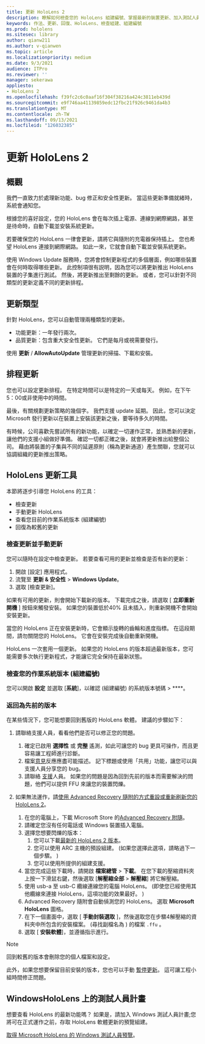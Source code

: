 ```yaml
---
title: 更新 HoloLens 2
description: 瞭解如何檢查您的 HoloLens 組建編號、掌握最新的裝置更新、加入測試人員計畫，以及回復更新。
keywords: 作法、更新、回復、HoloLens、檢查組建、組建編號
ms.prod: hololens
ms.sitesec: library
author: qianw211
ms.author: v-qianwen
ms.topic: article
ms.localizationpriority: medium
ms.date: 9/3/2021
audience: ITPro
ms.reviewer: ''
manager: sekerawa
appliesto:
- HoloLens 2
ms.openlocfilehash: f39fc2c6c0aaf16f304f38216a424c3811eb439d
ms.sourcegitcommit: e9f746aa41139859edc12fbc21f926c9461da4b3
ms.translationtype: MT
ms.contentlocale: zh-TW
ms.lasthandoff: 09/13/2021
ms.locfileid: "126032385"
---
```

# <a name="update-hololens-2"></a>更新 HoloLens 2

## <a name="overview"></a>概觀

我們一直致力於處理新功能、bug 修正和安全性更新。 當這些更新準備就緒時，系統會通知您。

根據您的喜好設定，您的 HoloLens 會在每次插上電源、連線到網際網路，甚至是待命時，自動下載並安裝系統更新。

若要確保您的 HoloLens 一律會更新，請將它與隨附的充電器保持插上。 您也希望 HoloLens 連接到網際網路。 如此一來，它就會自動下載並安裝系統更新。 

使用 Windows Update 服務時，您將會控制更新程式的多個層面，例如哪些裝置會在何時取得哪些更新。 此控制項很有説明，因為您可以將更新推出 HoloLens 裝置的子集進行測試。 然後，將更新推出至剩餘的更新。 或者，您可以針對不同類型的更新定義不同的更新排程。

## <a name="types-of-updates"></a>更新類型

針對 HoloLens，您可以自動管理兩種類型的更新。 

- 功能更新：一年發行兩次。
- 品質更新：包含重大安全性更新。 它們是每月或視需要發行。

使用 **更新** / **AllowAutoUpdate** 管理更新的掃描、下載和安裝。 

## <a name="scheduling-updates"></a>排程更新

您也可以設定更新排程。 在特定時間可以是特定的一天或每天。 例如，在下午5：00或非使用中的時間。

最後，有關規劃更新策略的幾個字。 我們支援 update 延期。 因此，您可以決定 Microsoft 發行更新以在裝置上安裝該更新之後，要等待多久的時間。

有時候，公司喜歡先嘗試所有的新功能，以確定一切運作正常，並熟悉新的更新，讓他們的支援小組做好準備。 確認一切都正確之後，就會將更新推出給整個公司。 藉由將裝置的子集與不同的延遲原則（稱為更新通道）產生關聯，您就可以協調組織的更新推出策略。

## <a name="hololens-update-tools"></a>HoloLens 更新工具

本節將逐步引導您 HoloLens 的工具：

- 檢查更新
- 手動更新 HoloLens
- 查看您目前的作業系統版本 (組建編號) 
- 回復為較舊的更新

### <a name="check-for-updates-and-manually-update"></a>檢查更新並手動更新

您可以隨時在設定中檢查更新。  若要查看可用的更新並檢查是否有新的更新：

1. 開啟 [設定]  應用程式。
1. 流覽至 **更新 & 安全性**  >  **Windows Update**。
1. 選取 [檢查更新]。

如果有可用的更新，則會開始下載新的版本。 下載完成之後，請選取 [ **立即重新開機** ] 按鈕來觸發安裝。 如果您的裝置低於40% 且未插入，則重新開機不會開始安裝更新。

當您的 HoloLens 正在安裝更新時，它會顯示旋轉的齒輪和進度指標。 在這段期間，請勿關閉您的 HoloLens。 它會在安裝完成後自動重新開機。

HoloLens 一次套用一個更新。  如果您的 HoloLens 的版本超過最新版本，您可能需要多次執行更新程式，才能讓它完全保持在最新狀態。

### <a name="check-your-operating-system-version-build-number"></a>檢查您的作業系統版本 (組建編號) 

您可以開啟 **設定** 並選取 [**系統**]，以確認 (組建編號) 的系統版本號碼  >  ****。

### <a name="go-back-to-a-previous-version"></a>返回為先前的版本

在某些情況下，您可能想要回到舊版的 HoloLens 軟體。 建議的步驟如下：

1. 請聯絡支援人員，看看他們是否可以修正您的問題。
    1. 確定已啟用 **選擇性** 或 **完整** 遙測，如此可讓您的 bug 更具可操作，而且更容易讓工程師進行診斷。
    1. 檔案[意見](hololens-feedback.md)反應應盡可能描述。 記下標題或使用「共用」功能，讓您可以與支援人員分享您的 bug。
    1. 請聯絡 [支援](https://aka.ms/hlsupport)人員。 如果您的問題是因為回到先前的版本而需要解決的問題，他們可以提供 FFU 來讓您的裝置閃爍。

1. 如果無法運作，請[使用 Advanced Recovery 隨附的方式重設或重新刷新您的 HoloLens 2](hololens-recovery.md)。
    1. 在您的電腦上，下載 Microsoft Store 的[Advanced Recovery 附隨](https://www.microsoft.com/p/advanced-recovery-companion/9p74z35sfrs8?activetab=pivot:overviewtab)。
    1. 請確定您沒有任何電話或 Windows 裝置插入電腦。
    1. 選擇您想要閃爍的版本：
        1. 您可以下載[最新的 HoloLens 2 版本](https://aka.ms/hololens2download)。
        1. 您可以使用 ARC 主機的預設組建。  (如果您選擇此選項，請略過下一個步驟。 ) 
        1. 您可以使用所提供的組建支援。
    1. 當您完成這些下載時，請開啟 **檔案總管**  >  **下載**。 在您下載的壓縮資料夾上按一下滑鼠右鍵，然後選取 [**解壓縮全部**  >  **解壓縮**] 將它解壓縮。
    1. 使用 usb-a 至 usb-C 纜線連線您的電腦 HoloLens。  (即使您已經使用其他纜線來連接 HoloLens，這項功能的效果最好。 ) 
    1. Advanced Recovery 隨附會自動偵測您的 HoloLens。 選取 **Microsoft HoloLens** 圖格。
    1. 在下一個畫面中，選取 [ **手動封裝選取** ]，然後選取您在步驟4解壓縮的資料夾中所包含的安裝檔案。  (尋找副檔名為 ) 的檔案 `.ffu` 。
    1. 選取 [ **安裝軟體**]，並遵循指示進行。

> [!NOTE]
> 回到較舊的版本會刪除您的個人檔案和設定。

此外，如果您想要保留目前安裝的版本，您也可以手動 [暫停更新](hololens-updates.md#pause-updates-via-device)。 這可讓工程小組時間修正問題。

## <a name="windows-insider-program-on-hololens"></a>WindowsHoloLens 上的測試人員計畫

想要查看 HoloLens 的最新功能嗎？  如果是，請加入 Windows 測試人員計畫;您將可在正式運作之前，存取 HoloLens 軟體更新的預覽組建。

[取得 Microsoft HoloLens 的 Windows 測試人員預覽](hololens-insider.md)。